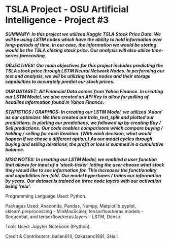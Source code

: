 # TSLA Project - OSU Artificial Intelligence - Project #3

***SUMMARY:***
  ***In this project we utilized Kaggle TSLA Stock Price Data. We will be using LSTM nodes which have the ability to hold information over long-periods of time. In our case, the information we would be storing would be the TSLA closing stock price. Our analysis will also utilize time-series forecasting.***

***OBJECTIVES:***
  ***Our main objectives for this project includes predicting the TSLA stock price through LSTM Neural Network Nodes. In performing our test and analysis, we will be utilizing these nodes and their storage capabilities to accurately predict our stock prices.***

***OUR DATASET:*** 
  ***All Financial Data comes from Yahoo Finance.***
  ***In creating our LSTM Model, we also created an API Key to allow for pulling of headline information found in Yahoo Finance.***

***STATISTICS / GRAPHICS:***
  ***In creating our LSTM Model, we utilized ‘Adam’ as our optimizer. We then created our train_test_split and plotted our predictions. In plotting our predictions, we followed up by creating Buy / Sell predictions.***
  ***Our code enables comparisons which compare buying / holding / selling for each iteration. (With each decision, what would happen if we chose a different option.)***
  ***As our model cycles through buying and selling iterations, the profit or loss is summed in a cumulative balance.***

***MISC NOTES:***
  ***In creating our LSTM Model, we enabled a user function that allows for input of a 'stock-ticker' letting the user choose what stock they would like to see information for. This increases the functionality and capabilities ten-fold.***
  ***Our model hypertunes / trains our information by years.***
  ***Our dataset is trained on three node layers with our activation being 'relu'.***

Programming Language Used: Python.

Packages Used: Anaconda, Pandas, Numpy, Matplotlib.pyplot, sklearn.preprocessing - MinMaxScaler,  tensorflow.keras.models - Sequential, and tensorflow.keras.layers - LSTM, Dense.

Tools Used: Jupyter Notebook (IPython).

Credit & Contributors: ballen614, Ozkazanc1991, 2Hail.

